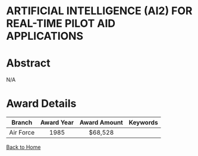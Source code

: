 
ARTIFICIAL INTELLIGENCE (AI2) FOR REAL-TIME PILOT AID APPLICATIONS
==================================================================

# Abstract


N/A  

# Award Details

|Branch|Award Year|Award Amount|Keywords|
| :---: | :---: | :---: | :---: |
|Air Force|1985|$68,528||
  
  


[Back to Home](https://github.com/chrischow/dod_sbir_awards)